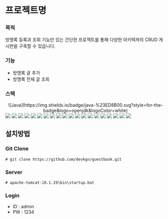 # 프로젝트명

### 목적
방명록 등록과 조회 기능만 있는 간단한 프로젝트를 통해 다양한 아키텍쳐의 CRUD 게시판을 구축할 수 있습니다.

### 기능
- 방명록 글 추가
- 방명록 전체 글 조회

### 스택
<div style="margin: 0 auto; text-align: center;" align= "left"> 
![Java](https://img.shields.io/badge/java-%23ED8B00.svg?style=for-the-badge&logo=openjdk&logoColor=white)
</div>
<img style="display:inline;" src="https://img.shields.io/badge/Java-007396?style=plastic&logo=Java&logoColor=white">
<img style="display:inline;" src="https://img.shields.io/badge/Eclipse-FE7A16.svg?style=for-the-badge&logo=Eclipse&logoColor=white">
<img src="https://img.shields.io/badge/Visual%20Studio%20Code-0078d7.svg?style=for-the-badge&logo=visual-studio-code&logoColor=white">
<img src="https://img.shields.io/badge/IntelliJIDEA-000000.svg?style=for-the-badge&logo=intellij-idea&logoColor=white">


<img src="https://img.shields.io/badge/Spring-6DB33F?style=plastic&logo=Spring&logoColor=white"/>
<img src="https://img.shields.io/badge/SpringBoot-6DB33F?style=plastic&logo=SpringBoot&logoColor=white"/>
<img src="https://img.shields.io/badge/Maven-C71A36?style=plastic&logo=Maven&logoColor=white">
<img src="https://img.shields.io/badge/Apache Tomcat-F8DC75?style=plastic&logo=Apache Tomcat&logoColor=white">
<img src="https://img.shields.io/badge/Docker-2496ED?style=plastic&logo=Docker&logoColor=white">
<img src="https://img.shields.io/badge/Mybatis-181717?style=plastic&logo=Mybatis&logoColor=white">
<img src="https://img.shields.io/badge/Jenkins-D24939?style=plastic&logo=Jenkins&logoColor=white">            
<img src ="https://img.shields.io/badge/JSON-3776AB.svg?&style=plastic&logo=JSON&logoColor=white"/>
<img src ="https://img.shields.io/badge/JSP-3776AB.svg?&style=plastic&logo=JSP&logoColor=white"/>
<img src="https://img.shields.io/badge/HTML5-E34F26?style=plastic&logo=HTML5&logoColor=white">
<img src="https://img.shields.io/badge/CSS3-1572B6?style=plastic&logo=CSS3&logoColor=white">
<img src="https://img.shields.io/badge/Javascript-F7DF1E?style=plastic&logo=Javascript&logoColor=white">
<img src="https://img.shields.io/badge/jQuery-0769AD?style=plastic&logo=jQuery&logoColor=white">
<img src="https://img.shields.io/badge/BootStrap-7952B3?style=plastic&logo=BootStrap&logoColor=white">
<img src="https://img.shields.io/badge/Github-181717?style=plastic&logo=Github&logoColor=white">
<img src="https://img.shields.io/badge/MariaDB-003545?style=flat-square&amp;logo=MariaDB&amp;logoColor=white">

## 설치방법
### Git Clone
```
# git clone https://github.com/devkgn/guestbook.git
```
### Server
```
# apache-tomcat-10.1.19\bin\startup.bat
```
### Login
- ID : admin
- PW : 1234





